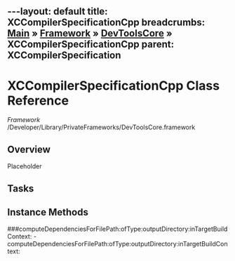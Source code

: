 ---layout: default
title: XCCompilerSpecificationCpp
breadcrumbs: <a href="/index.html">Main</a> &raquo; <a href="/Frameworks.html">Framework</a> &raquo; <a href="/Frameworks/DevToolsCore.html">DevToolsCore</a> &raquo; XCCompilerSpecificationCpp
parent: XCCompilerSpecification 
---
# XCCompilerSpecificationCpp Class Reference

*Framework* /Developer/Library/PrivateFrameworks/DevToolsCore.framework

## Overview

Placeholder

## Tasks

## Instance Methods

<a name="-computeDependenciesForFilePath:ofType:outputDirectory:inTargetBuildContext:"></a>
###computeDependenciesForFilePath:ofType:outputDirectory:inTargetBuildContext:
    - computeDependenciesForFilePath:ofType:outputDirectory:inTargetBuildContext:

